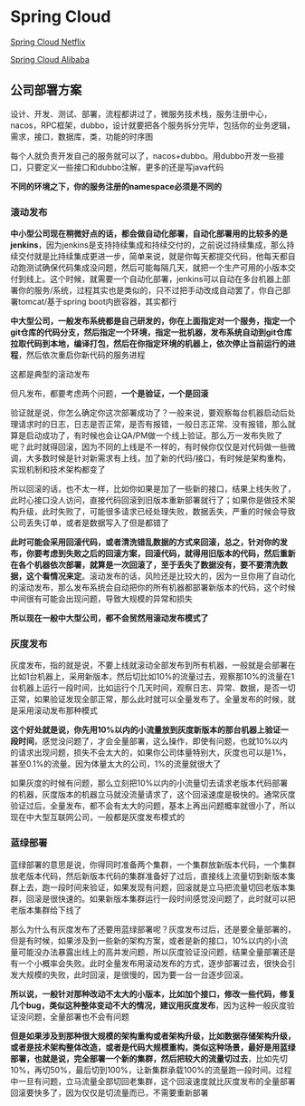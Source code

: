 # Spring Cloud

[Spring Cloud Netflix](./spring-cloud-netfilx.md)

[Spring Cloud Alibaba](./spring-cloud-alibaba.md)



## 公司部署方案

 设计、开发、测试、部署，流程都讲过了，微服务技术栈，服务注册中心，nacos，RPC框架，dubbo，设计就要把各个服务拆分完毕，包括你的业务逻辑，需求，接口，数据库，类，功能的时序图

每个人就负责开发自己的服务就可以了，nacos+dubbo。用dubbo开发一些接口，只要定义一些接口和dubbo注解，更多的还是写java代码

**不同的环境之下，你的服务注册的namespace必须是不同的**

 

### 滚动发布

**中小型公司现在稍微好点的话，都会做自动化部署，自动化部署用的比较多的是jenkins**，因为jenkins是支持持续集成和持续交付的，之前说过持续集成，那么持续交付就是比持续集成更进一步，简单来说，就是你每天都提交代码，他每天都自动跑测试确保代码集成没问题，然后可能每隔几天，就把一个生产可用的小版本交付到线上。这个时候，就需要一个自动化部署，jenkins可以自动在多台机器上部署你的服务/系统，过程其实也是类似的，只不过把手动改成自动罢了，你自己部署tomcat/基于spring boot内嵌容器，其实都行

**中大型公司，一般发布系统都是自己研发的，你在上面指定对一个服务，指定一个git仓库的代码分支，然后指定一个环境，指定一批机器，发布系统自动到git仓库拉取代码到本地，编译打包，然后在你指定环境的机器上，依次停止当前运行的进程**，然后依次重启你新代码的服务进程

 这都是典型的滚动发布

但凡发布，都要考虑两个问题，**一个是验证，一个是回滚**

验证就是说，你怎么确定你这次部署成功了？一般来说，要观察每台机器启动后处理请求时的日志，日志是否正常，是否有报错，一般日志正常、没有报错，那么就算是启动成功了，有时候也会让QA/PM做一个线上验证。那么万一发布失败了呢？此时就得回滚，因为不同的上线是不一样的，有时候你仅仅是对代码做一些微调，大多数时候是针对新需求有上线，加了新的代码/接口，有时候是架构重构，实现机制和技术架构都变了

 所以回滚的话，也不太一样，比如你如果是加了一些新的接口，结果上线失败了，此时心接口没人访问，直接代码回滚到旧版本重新部署就行了；如果你是做技术架构升级，此时失败了，可能很多请求已经处理失败，数据丢失，严重的时候会导致公司丢失订单，或者是数据写入了但是都错了

**此时可能会采用回滚代码，或者清洗错乱数据的方式来回滚，总之，针对你的发布，你要考虑到失败之后的回滚方案，回滚代码，就得用旧版本的代码，然后重新在各个机器依次部署，就算是一次回滚了，至于丢失了数据没有，要不要清洗数据，这个看情况来定**。滚动发布的话，风险还是比较大的，因为一旦你用了自动化的滚动发布，那么发布系统会自动把你的所有机器都部署新版本的代码，这个时候中间很有可能会出现问题，导致大规模的异常和损失

**所以现在一般中大型公司，都不会贸然用滚动发布模式了**

 

###  灰度发布

灰度发布，指的就是说，不要上线就滚动全部发布到所有机器，一般就是会部署在比如1台机器上，采用新版本，然后切比如10%的流量过去，观察那10%的流量在1台机器上运行一段时间，比如运行个几天时间，观察日志、异常、数据，是否一切正常，如果验证发现全部正常，那么此时就可以全量发布了。全量发布的时候，就是采用滚动发布那种模式

**这个好处就是说，你先用10%以内的小流量放到灰度新版本的那台机器上验证一段时间**，感觉没问题了，才会全量部署，这么操作，即使有问题，也就10%以内的请求出现问题，损失不会太大的，如果你公司体量特别大，灰度也可以是1%，甚至0.1%的流量。因为体量太大的公司，1%的流量就很大了

如果灰度的时候有问题，那么立刻把10%以内的小流量切去请求老版本代码部署的机器，灰度版本的机器立马就没流量请求了，这个回滚速度是极快的。通常灰度验证过后，全量发布，都不会有太大的问题，基本上再出问题概率就很小了，所以现在中大型互联网公司，一般都是灰度发布模式的

 

### 蓝绿部署 

蓝绿部署的意思是说，你得同时准备两个集群，一个集群放新版本代码，一个集群放老版本代码，然后新版本代码的集群准备好了过后，直接线上流量切到新版本集群上去，跑一段时间来验证，如果发现有问题，回滚就是立马把流量切回老版本集群，回滚是很快速的。如果新版本集群运行一段时间感觉没问题了，此时就可以把老版本集群给下线了

 那么为什么有灰度发布了还要用蓝绿部署呢？灰度发布过后，还是要全量部署的，但是有时候，如果涉及到一些新的架构方案，或者是新的接口，10%以内的小流量可能没办法暴露出线上的高并发问题，所以灰度验证没问题，结果全量部署还是有一个小概率会失败。此时全量发布用滚动发布的方式，逐步部署过去，很快会引发大规模的失败，此时回滚，是很慢的，因为要一台一台逐步回滚。

**所以说，一般针对那种改动不太大的小版本，比如加个接口，修改一些代码，修复几个bug，类似这种整体变动不大的情况，建议用灰度发布**，因为这种一般灰度验证没问题，全量部署也不会有问题

**但是如果涉及到那种很大规模的架构重构或者架构升级，比如数据存储架构升级，或者是技术架构整体改造，或者是代码大规模重构，类似这种场景，最好是用蓝绿部署，也就是说，完全部署一个新的集群，然后把较大的流量切过去**，比如先切10%，再切50%，最后切到100%，让新集群承载100%的流量跑一段时间。过程中一旦有问题，立马流量全部切回老集群，这个回滚速度就比灰度发布的全量部署回滚要快多了，因为仅仅是切流量而已，不需要重新部署

 